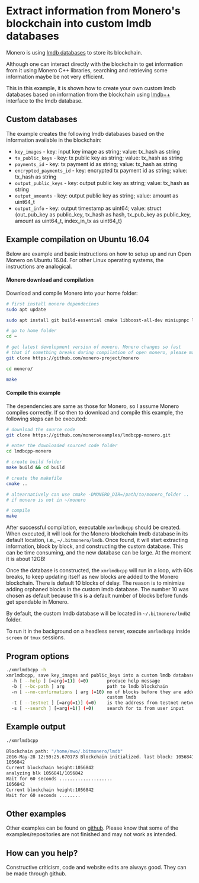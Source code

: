 # Extract information from Monero's blockchain into custom lmdb databases

Monero is using [lmdb databases](http://symas.com/mdb/) to store its blockchain.

Although one can interact directly with the blockchain to get information
from it using Monero C++ libraries,
searching and retrieving some information maybe be not very efficient.

This in this example, it is shown how to create your own custom lmdb databases
based on information from the blockchain using [lmdb++](https://github.com/bendiken/lmdbxx)
interface to the lmdb database.

## Custom databases

The example creates the following lmdb databases based on the information
available in the blockchain:

- `key_images` - key: input key image as string; value: tx_hash as string
- `tx_public_keys` - key: tx public key as string; value: tx_hash as string
- `payments_id` - key: tx payment id as string; value: tx_hash as string
- `encrypted_payments_id` - key: encrypted tx payment id as string; value: tx_hash as string
- `output_public_keys` - key: output public key as string; value: tx_hash as string
- `output_amounts` - key: output public key as string; value: amount as uint64_t
- `output_info` - key: output timestamp as uint64; value: struct {out_pub_key as public_key,
tx_hash as hash, tx_pub_key as public_key, amount as uint64_t, index_in_tx as uint64_t}


## Example compilation on Ubuntu 16.04 

Below are example and basic instructions on how to setup up and run Open Monero on Ubuntu 16.04. 
For other Linux operating systems, the instructions are analogical. 

#### Monero download and compilation

Download and compile  Monero into your home folder:

```bash
# first install monero dependecines
sudo apt update

sudo apt install git build-essential cmake libboost-all-dev miniupnpc libunbound-dev graphviz doxygen libunwind8-dev pkg-config libssl-dev libcurl4-openssl-dev libgtest-dev libreadline-dev

# go to home folder 
cd ~

# get latest development version of monero. Monero changes so fast
# that if something breaks during compilation of open monero, please make an issue
git clone https://github.com/monero-project/monero

cd monero/

make
```

#### Compile this example
The dependencies are same as those for Monero, so I assume Monero compiles
correctly. If so then to download and compile this example, the following
steps can be executed:

```bash
# download the source code
git clone https://github.com/moneroexamples/lmdbcpp-monero.git

# enter the downloaded sourced code folder
cd lmdbcpp-monero

# create build folder
make build && cd build

# create the makefile
cmake .. 

# altearnatively can use cmake -DMONERO_DIR=/path/to/monero_folder .. 
# if monero is not in ~/monero

# compile
make
```

After successful compilation, executable `xmrlmdbcpp` should be created.
When executed, it will look for the Monero blockchain lmdb database in its
default location, i.e., `~/.bitmonero/lmdb`. Once found, it will start extracting
information, block by block, and constructing the custom database. This
can be time consuming, and the new database can be large. At the moment it is
about 12GB!

Once the database is constructed, the `xmrlmdbcpp`
will run in a loop, with 60s breaks, to keep updating itself as new blocks
are added to the Monero blockchain. There is default 10 blocks of delay.
The reason is to minimize adding orphaned blocks in the custom lmdb database.
The number 10 was chosen as default because this is a default number of blocks
before funds get spendable in Monero.

By default, the custom lmdb database will be located in `~/.bitmonero/lmdb2`
folder.

To run it in the background on a headless server,
execute `xmrlmdbcpp` inside `screen` or `tmux` sessions.

## Program options

```bash
./xmrlmdbcpp -h
xmrlmdbcpp, save key_images and public_keys into a custom lmdb database:
  -h [ --help ] [=arg(=1)] (=0)       produce help message
  -b [ --bc-path ] arg                path to lmdb blockchain
  -n [ --no-confirmations ] arg (=10) no of blocks before they are added to the
                                      custom lmdb
  -t [ --testnet ] [=arg(=1)] (=0)    is the address from testnet network
  -s [ --search ] [=arg(=1)] (=0)     search for tx from user input
```


## Example output

```bash
./xmrlmdbcpp
```

```bash
Blockchain path: "/home/mwo/.bitmonero/lmdb"
2016-May-28 12:59:25.670173 Blockchain initialized. last block: 1056841, d0.h0.m5.s7 time ago, current difficulty: 1471793108
1056842
Current blockchain height:1056842
analyzing blk 1056841/1056842
Wait for 60 seconds ....................
1056842
Current blockchain height:1056842
Wait for 60 seconds ........
```

## Other examples
Other examples can be found on  [github](https://github.com/moneroexamples?tab=repositories).
Please know that some of the examples/repositories are not
finished and may not work as intended.

## How can you help?

Constructive criticism, code and website edits are always good. They can be made through github.

